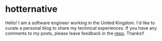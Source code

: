 # hotternative

Hello! I am a software engineer working in the United Kingdom.
I'd like to curate a personal blog to share my technical experiences. 
If you have any comments to my posts, please leave feedback in the
[repo](https://github.com/hotternative/hotternative.github.io).
Thanks!!